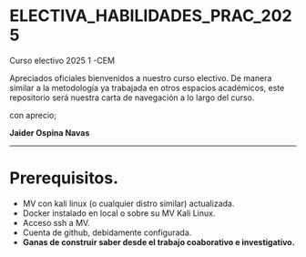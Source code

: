 # ELECTIVA_HABILIDADES_PRAC_2025
Curso electivo 2025 1 -CEM

Apreciados oficiales bienvenidos a nuestro curso electivo. De manera similar a la metodología ya trabajada en otros espacios académicos, este repositorio será nuestra carta de navegación a lo largo del curso.

con aprecio;

**Jaider Ospina Navas**

---
# Prerequisitos.
 - MV con kali linux (o cualquier distro similar) actualizada.
 - Docker instalado en local o sobre su MV Kali Linux.
 - Acceso ssh a MV.
 - Cuenta de github, debidamente configurada.
 - **Ganas de construir saber desde el trabajo coaborativo e investigativo.**
